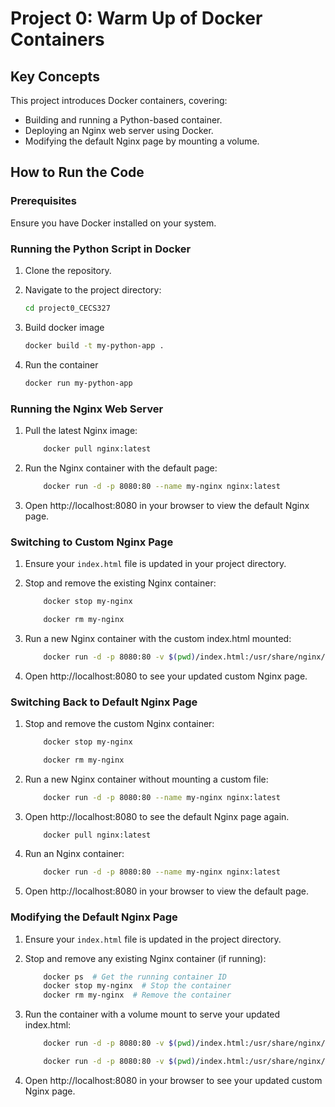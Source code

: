 # Project 0: Warm Up of Docker Containers

## Key Concepts
This project introduces Docker containers, covering:
- Building and running a Python-based container.
- Deploying an Nginx web server using Docker.
- Modifying the default Nginx page by mounting a volume.

## How to Run the Code

### Prerequisites
Ensure you have Docker installed on your system.

### Running the Python Script in Docker
1. Clone the repository.
2. Navigate to the project directory:
   ```sh
   cd project0_CECS327

3. Build docker image

    ```sh
    docker build -t my-python-app .

4. Run the container
    ```sh
    docker run my-python-app

### Running the Nginx Web Server

1. Pull the latest Nginx image:

    ```sh
        docker pull nginx:latest
    ```


2. Run the Nginx container with the default page:

    ```sh
        docker run -d -p 8080:80 --name my-nginx nginx:latest
    ```
3. Open http://localhost:8080 in your browser to view the default Nginx page.

### Switching to Custom Nginx Page

1. Ensure your ``index.html`` file is updated in your project directory.

2. Stop and remove the existing Nginx container:

    ```sh
        docker stop my-nginx
    ```

    ```sh
        docker rm my-nginx
    ```

3. Run a new Nginx container with the custom index.html mounted:

    ```sh
        docker run -d -p 8080:80 -v $(pwd)/index.html:/usr/share/nginx/html/index.html --name my-nginx nginx:latest
    ```

4. Open http://localhost:8080 to see your updated custom Nginx page.

### Switching Back to Default Nginx Page

1. Stop and remove the custom Nginx container:

    ```sh 
        docker stop my-nginx
    ```
    ```sh
        docker rm my-nginx
    ```

2. Run a new Nginx container without mounting a custom file:

    ```sh
        docker run -d -p 8080:80 --name my-nginx nginx:latest
    ```

3. Open http://localhost:8080 to see the default Nginx page again.

    ```sh
        docker pull nginx:latest
    ```

4. Run an Nginx container:

    ```sh
        docker run -d -p 8080:80 --name my-nginx nginx:latest
    ```

5. Open http://localhost:8080 in your browser to view the default page.

### Modifying the Default Nginx Page

1. Ensure your ```index.html``` file is updated in the project directory.

2. Stop and remove any existing Nginx container (if running):

    ```sh
        docker ps  # Get the running container ID
        docker stop my-nginx  # Stop the container
        docker rm my-nginx  # Remove the container
    ```

4. Run the container with a volume mount to serve your updated index.html:
    ```sh
        docker run -d -p 8080:80 -v $(pwd)/index.html:/usr/share/nginx/html/index.html --name my-nginx nginx:latest

        docker run -d -p 8080:80 -v $(pwd)/index.html:/usr/share/nginx/html/index.html nginx:latest
    ```

5. Open http://localhost:8080 in your browser to see your updated custom Nginx page.